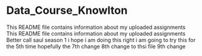 # Data_Course_Knowlton
This README file contains information about my uploaded assignments
This README file contains information about my uploaded assignments
Better call saul season 1
i hope i am doing this right
 i am going to try this for the 5th time
hopefully the 7th change
8th change to thsi file
9th change
